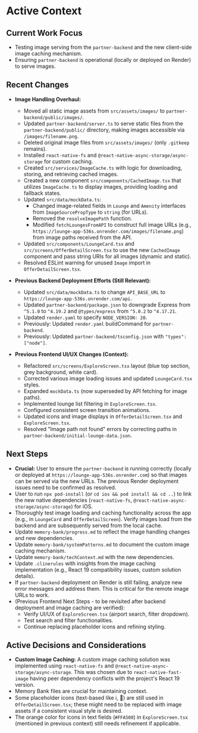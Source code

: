 # Active Context

## Current Work Focus
- Testing image serving from the `partner-backend` and the new client-side image caching mechanism.
- Ensuring `partner-backend` is operational (locally or deployed on Render) to serve images.

## Recent Changes
- **Image Handling Overhaul:**
    - Moved all static image assets from `src/assets/images/` to `partner-backend/public/images/`.
    - Updated `partner-backend/server.ts` to serve static files from the `partner-backend/public/` directory, making images accessible via `/images/filename.png`.
    - Deleted original image files from `src/assets/images/` (only `.gitkeep` remains).
    - Installed `react-native-fs` and `@react-native-async-storage/async-storage` for custom caching.
    - Created `src/services/ImageCache.ts` with logic for downloading, storing, and retrieving cached images.
    - Created a new component `src/components/CachedImage.tsx` that utilizes `ImageCache.ts` to display images, providing loading and fallback states.
    - Updated `src/data/mockData.ts`:
        - Changed image-related fields in `Lounge` and `Amenity` interfaces from `ImageSourcePropType` to `string` (for URLs).
        - Removed the `resolveImagePath` function.
        - Modified `fetchLoungesFromAPI` to construct full image URLs (e.g., `https://lounge-app-536s.onrender.com/images/filename.png`) from image paths received from the API.
    - Updated `src/components/LoungeCard.tsx` and `src/screens/OfferDetailScreen.tsx` to use the new `CachedImage` component and pass string URIs for all images (dynamic and static).
    - Resolved ESLint warning for unused `Image` import in `OfferDetailScreen.tsx`.

- **Previous Backend Deployment Efforts (Still Relevant):**
    - Updated `src/data/mockData.ts` to change `API_BASE_URL` to `https://lounge-app-536s.onrender.com/api`.
    - Updated `partner-backend/package.json` to downgrade Express from `^5.1.0` to `^4.19.2` and `@types/express` from `^5.0.2` to `^4.17.21`.
    - Updated `render.yaml` to specify `NODE_VERSION: 20`.
    - Previously: Updated `render.yaml` buildCommand for `partner-backend`.
    - Previously: Updated `partner-backend/tsconfig.json` with `"types": ["node"]`.

- **Previous Frontend UI/UX Changes (Context):**
    - Refactored `src/screens/ExploreScreen.tsx` layout (blue top section, grey background, white card).
    - Corrected various image loading issues and updated `LoungeCard.tsx` styles.
    - Expanded `mockData.ts` (now superseded by API fetching for image paths).
    - Implemented lounge list filtering in `ExploreScreen.tsx`.
    - Configured consistent screen transition animations.
    - Updated icons and image displays in `OfferDetailScreen.tsx` and `ExploreScreen.tsx`.
    - Resolved "Image path not found" errors by correcting paths in `partner-backend/initial-lounge-data.json`.

## Next Steps
- **Crucial:** User to ensure the `partner-backend` is running correctly (locally or deployed at `https://lounge-app-536s.onrender.com`) so that images can be served via the new URLs. The previous Render deployment issues need to be confirmed as resolved.
- User to run `npx pod-install` (or `cd ios && pod install && cd ..`) to link the new native dependencies (`react-native-fs`, `@react-native-async-storage/async-storage`) for iOS.
- Thoroughly test image loading and caching functionality across the app (e.g., in `LoungeCard` and `OfferDetailScreen`). Verify images load from the backend and are subsequently served from the local cache.
- Update `memory-bank/progress.md` to reflect the image handling changes and new dependencies.
- Update `memory-bank/systemPatterns.md` to document the custom image caching mechanism.
- Update `memory-bank/techContext.md` with the new dependencies.
- Update `.clinerules` with insights from the image caching implementation (e.g., React 19 compatibility issues, custom solution details).
- If `partner-backend` deployment on Render is still failing, analyze new error messages and address them. This is critical for the remote image URLs to work.
- (Previous Frontend Next Steps - to be revisited after backend deployment and image caching are verified):
    - Verify UI/UX of `ExploreScreen.tsx` (airport search, filter dropdown).
    - Test search and filter functionalities.
    - Continue replacing placeholder icons and refining styling.

## Active Decisions and Considerations
- **Custom Image Caching:** A custom image caching solution was implemented using `react-native-fs` and `@react-native-async-storage/async-storage`. This was chosen due to `react-native-fast-image` having peer dependency conflicts with the project's React 19 version.
- Memory Bank files are crucial for maintaining context.
- Some placeholder icons (text-based like ℹ️, 🎫) are still used in `OfferDetailScreen.tsx`; these might need to be replaced with image assets if a consistent visual style is desired.
- The orange color for icons in text fields (`#FFA500`) in `ExploreScreen.tsx` (mentioned in previous context) still needs refinement if applicable.

